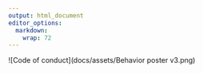 ```yaml
---
output: html_document
editor_options: 
  markdown: 
    wrap: 72
---
```


![Code of conduct](docs/assets/Behavior poster v3.png)


